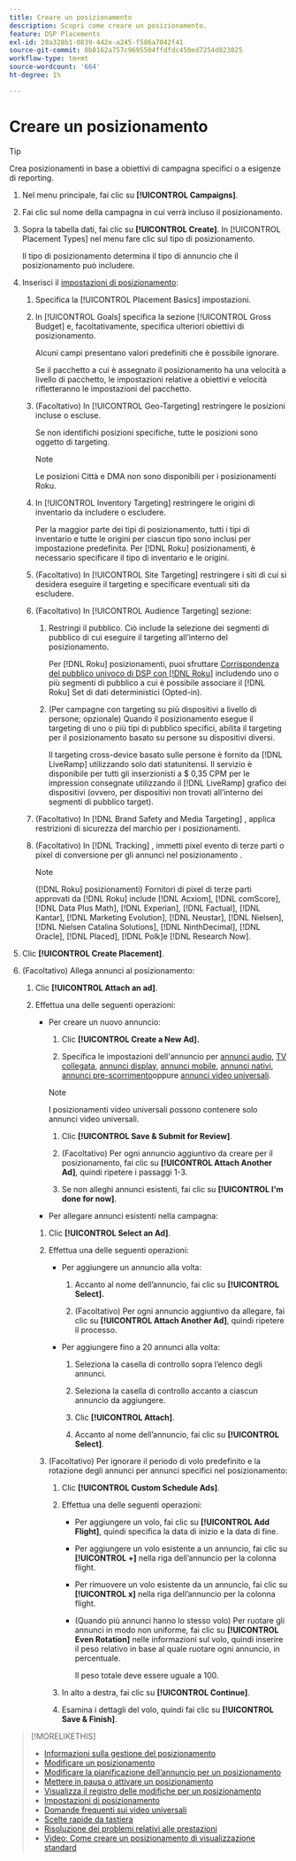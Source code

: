 ```yaml
---
title: Creare un posizionamento
description: Scopri come creare un posizionamento.
feature: DSP Placements
exl-id: 28a328b1-0839-442e-a245-f586a7042f41
source-git-commit: 0b8162a757c9695504ffdfdc450ed7254d823825
workflow-type: tm+mt
source-wordcount: '664'
ht-degree: 1%

---
```


# Creare un posizionamento

>[!TIP]
>
>Crea posizionamenti in base a obiettivi di campagna specifici o a esigenze di reporting.

1. Nel menu principale, fai clic su **[!UICONTROL Campaigns]**.

1. Fai clic sul nome della campagna in cui verrà incluso il posizionamento.

1. Sopra la tabella dati, fai clic su **[!UICONTROL Create]**. In [!UICONTROL Placement Types] nel menu fare clic sul tipo di posizionamento.

   Il tipo di posizionamento determina il tipo di annuncio che il posizionamento può includere.

1. Inserisci il [impostazioni di posizionamento](placement-settings.md):

   1. Specifica la [!UICONTROL Placement Basics] impostazioni.

   1. In [!UICONTROL Goals] specifica la sezione [!UICONTROL Gross Budget] e, facoltativamente, specifica ulteriori obiettivi di posizionamento.

      Alcuni campi presentano valori predefiniti che è possibile ignorare.

      Se il pacchetto a cui è assegnato il posizionamento ha una velocità a livello di pacchetto, le impostazioni relative a obiettivi e velocità rifletteranno le impostazioni del pacchetto.

   1. (Facoltativo) In [!UICONTROL Geo-Targeting] restringere le posizioni incluse o escluse.

      Se non identifichi posizioni specifiche, tutte le posizioni sono oggetto di targeting.

      >[!NOTE]
      >
      >Le posizioni Città e DMA non sono disponibili per i posizionamenti Roku.

   1. In [!UICONTROL Inventory Targeting] restringere le origini di inventario da includere o escludere.

      Per la maggior parte dei tipi di posizionamento, tutti i tipi di inventario e tutte le origini per ciascun tipo sono inclusi per impostazione predefinita. Per [!DNL Roku] posizionamenti, è necessario specificare il tipo di inventario e le origini.

   1. (Facoltativo) In [!UICONTROL Site Targeting] restringere i siti di cui si desidera eseguire il targeting e specificare eventuali siti da escludere.

   1. (Facoltativo) In [!UICONTROL Audience Targeting] sezione:

      1. Restringi il pubblico. Ciò include la selezione dei segmenti di pubblico di cui eseguire il targeting all’interno del posizionamento.

         Per [!DNL Roku] posizionamenti, puoi sfruttare [Corrispondenza del pubblico univoco di DSP con [!DNL Roku]](/help/dsp/inventory/roku-inventory.md) includendo uno o più segmenti di pubblico a cui è possibile associare il [!DNL Roku] Set di dati deterministici (Opted-in).

      1. (Per campagne con targeting su più dispositivi a livello di persone; opzionale) Quando il posizionamento esegue il targeting di uno o più tipi di pubblico specifici, abilita il targeting per il posizionamento basato su persone su dispositivi diversi.

         Il targeting cross-device basato sulle persone è fornito da [!DNL LiveRamp] utilizzando solo dati statunitensi. Il servizio è disponibile per tutti gli inserzionisti a $ 0,35 CPM per le impression consegnate utilizzando il [!DNL LiveRamp] grafico dei dispositivi (ovvero, per dispositivi non trovati all’interno dei segmenti di pubblico target).
   1. (Facoltativo) In [!DNL Brand Safety and Media Targeting] , applica restrizioni di sicurezza del marchio per i posizionamenti.

   1. (Facoltativo) In [!DNL Tracking] , immetti pixel evento di terze parti o pixel di conversione per gli annunci nel posizionamento .

      >[!NOTE]
      >
      >([!DNL Roku] posizionamenti) Fornitori di pixel di terze parti approvati da [!DNL Roku] include [!DNL Acxiom], [!DNL comScore], [!DNL Data Plus Math], [!DNL Experian], [!DNL Factual], [!DNL Kantar], [!DNL Marketing Evolution], [!DNL Neustar], [!DNL Nielsen], [!DNL Nielsen Catalina Solutions], [!DNL NinthDecimal], [!DNL Oracle], [!DNL Placed], [!DNL Polk]e [!DNL Research Now].


1. Clic **[!UICONTROL Create Placement]**.

1. (Facoltativo) Allega annunci al posizionamento:

   1. Clic **[!UICONTROL Attach an ad]**.

   1. Effettua una delle seguenti operazioni:

      * Per creare un nuovo annuncio:

         1. Clic **[!UICONTROL Create a New Ad].**

         1. Specifica le impostazioni dell&#39;annuncio per [annunci audio](/help/dsp/campaign-management/ads/ad-settings-audio.md), [TV collegata](/help/dsp/campaign-management/ads/ad-settings-connected-tv.md), [annunci display](/help/dsp/campaign-management/ads/ad-settings-display.md), [annunci mobile](/help/dsp/campaign-management/ads/ad-settings-mobile.md), [annunci nativi](/help/dsp/campaign-management/ads/ad-settings-native.md), [annunci pre-scorrimento](/help/dsp/campaign-management/ads/ad-settings-pre-roll.md)oppure [annunci video universali](/help/dsp/campaign-management/ads/ad-settings-universal-video.md).
         >[!NOTE]
         >
         >I posizionamenti video universali possono contenere solo annunci video universali.

         1. Clic **[!UICONTROL Save & Submit for Review]**.

         1. (Facoltativo) Per ogni annuncio aggiuntivo da creare per il posizionamento, fai clic su **[!UICONTROL Attach Another Ad]**, quindi ripetere i passaggi 1-3.

         1. Se non alleghi annunci esistenti, fai clic su **[!UICONTROL I'm done for now]**.
      * Per allegare annunci esistenti nella campagna:
      1. Clic **[!UICONTROL Select an Ad]**.

      1. Effettua una delle seguenti operazioni:

         * Per aggiungere un annuncio alla volta:

            1. Accanto al nome dell’annuncio, fai clic su **[!UICONTROL Select].**

            1. (Facoltativo) Per ogni annuncio aggiuntivo da allegare, fai clic su **[!UICONTROL Attach Another Ad]**, quindi ripetere il processo.
         * Per aggiungere fino a 20 annunci alla volta:

            1. Seleziona la casella di controllo sopra l’elenco degli annunci.

            1. Seleziona la casella di controllo accanto a ciascun annuncio da aggiungere.

            1. Clic **[!UICONTROL Attach]**.

            1. Accanto al nome dell’annuncio, fai clic su **[!UICONTROL Select]**.
      1. (Facoltativo) Per ignorare il periodo di volo predefinito e la rotazione degli annunci per annunci specifici nel posizionamento:

         1. Clic **[!UICONTROL Custom Schedule Ads]**.

         1. Effettua una delle seguenti operazioni:

            * Per aggiungere un volo, fai clic su **[!UICONTROL Add Flight]**, quindi specifica la data di inizio e la data di fine.

            * Per aggiungere un volo esistente a un annuncio, fai clic su **[!UICONTROL +]** nella riga dell’annuncio per la colonna flight.

            * Per rimuovere un volo esistente da un annuncio, fai clic su **[!UICONTROL x]** nella riga dell’annuncio per la colonna flight.

            * (Quando più annunci hanno lo stesso volo) Per ruotare gli annunci in modo non uniforme, fai clic su **[!UICONTROL Even Rotation]** nelle informazioni sul volo, quindi inserire il peso relativo in base al quale ruotare ogni annuncio, in percentuale.

               Il peso totale deve essere uguale a 100.
         1. In alto a destra, fai clic su **[!UICONTROL Continue]**.

         1. Esamina i dettagli del volo, quindi fai clic su **[!UICONTROL Save & Finish]**.







>[!MORELIKETHIS]
>
>* [Informazioni sulla gestione del posizionamento](placement-about.md)
>* [Modificare un posizionamento](placement-edit.md)
>* [Modificare la pianificazione dell’annuncio per un posizionamento](placement-edit-ad-schedule.md)
>* [Mettere in pausa o attivare un posizionamento](placement-pause-activate.md)
>* [Visualizza il registro delle modifiche per un posizionamento](placement-change-log.md)
>* [Impostazioni di posizionamento](placement-settings.md)
>* [Domande frequenti sui video universali](/help/dsp/campaign-management/faq-universal-video.md)
>* [Scelte rapide da tastiera](/help/dsp/campaign-management/reports/keyboard-shortcuts.md)
>* [Risoluzione dei problemi relativi alle prestazioni](/help/dsp/optimization/troubleshooting-performance.md)
>* [Video: Come creare un posizionamento di visualizzazione standard](https://video.tv.adobe.com/v/340454)

